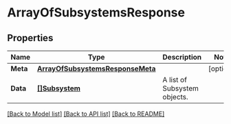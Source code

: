 # ArrayOfSubsystemsResponse

## Properties

Name | Type | Description | Notes
------------ | ------------- | ------------- | -------------
**Meta** | [**ArrayOfSubsystemsResponseMeta**](ArrayOfSubsystemsResponseMeta.md) |  | [optional] 
**Data** | [**[]Subsystem**](Subsystem.md) | A list of Subsystem objects. | 

[[Back to Model list]](../README.md#documentation-for-models) [[Back to API list]](../README.md#documentation-for-api-endpoints) [[Back to README]](../README.md)


